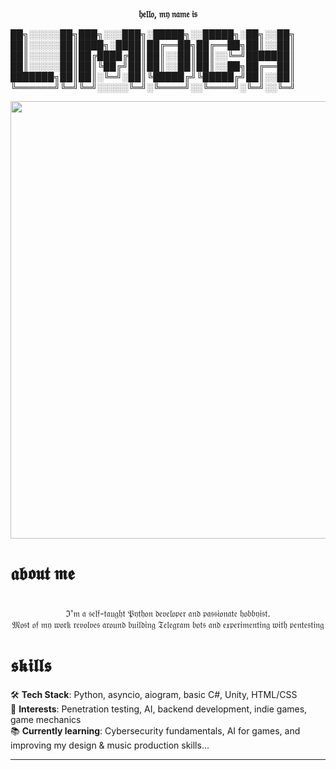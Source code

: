 <p align="center">
  <br><b>𝔥𝔢𝔩𝔩𝔬, 𝔪𝔶 𝔫𝔞𝔪𝔢 𝔦𝔰</b><br>
</p>
<p align="center">

██╗░░░░░██╗███╗░░░███╗░█████╗░░█████╗░██╗░░██╗<br>
██║░░░░░██║████╗░████║██╔══██╗██╔══██╗██║░░██║<br>
██║░░░░░██║██╔████╔██║██║░░██║██║░░╚═╝███████║<br>
██║░░░░░██║██║╚██╔╝██║██║░░██║██║░░██╗██╔══██║<br>
███████╗██║██║░╚═╝░██║╚█████╔╝╚█████╔╝██║░░██║<br>
╚══════╝╚═╝╚═╝░░░░░╚═╝░╚════╝░░╚════╝░╚═╝░░╚═╝<br>                                   
</p>

<p align="center">
<a><img src="https://i.pinimg.com/originals/02/55/10/025510e323c10fd4509193355ddd9f30.gif" width="700" /></a>
</p>

# 𝖆𝖇𝖔𝖚𝖙 𝖒𝖊
<p align="center"><br>
ℑ'𝔪 𝔞 𝔰𝔢𝔩𝔣-𝔱𝔞𝔲𝔤𝔥𝔱 𝔓𝔶𝔱𝔥𝔬𝔫 𝔡𝔢𝔳𝔢𝔩𝔬𝔭𝔢𝔯 𝔞𝔫𝔡 𝔭𝔞𝔰𝔰𝔦𝔬𝔫𝔞𝔱𝔢 𝔥𝔬𝔟𝔟𝔶𝔦𝔰𝔱.  <br>
𝔐𝔬𝔰𝔱 𝔬𝔣 𝔪𝔶 𝔴𝔬𝔯𝔨 𝔯𝔢𝔳𝔬𝔩𝔳𝔢𝔰 𝔞𝔯𝔬𝔲𝔫𝔡 𝔟𝔲𝔦𝔩𝔡𝔦𝔫𝔤 𝔗𝔢𝔩𝔢𝔤𝔯𝔞𝔪 𝔟𝔬𝔱𝔰 𝔞𝔫𝔡 𝔢𝔵𝔭𝔢𝔯𝔦𝔪𝔢𝔫𝔱𝔦𝔫𝔤 𝔴𝔦𝔱𝔥 𝔭𝔢𝔫𝔱𝔢𝔰𝔱𝔦𝔫𝔤<br>
</p>

# 𝖘𝖐𝖎𝖑𝖑𝖘
<p align="left">
🛠 <b>Tech Stack</b>: Python, asyncio, aiogram, basic C#, Unity, HTML/CSS  <br>
🎯 <b>Interests</b>: Penetration testing, AI, backend development, indie games, game mechanics<br>
📚 <b>Currently learning</b>: Cybersecurity fundamentals, AI for games, and improving my design & music production skills...<br>
</p>

---

